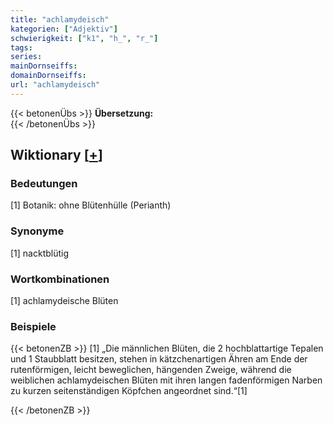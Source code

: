 ```yaml
---
title: "achlamydeisch"
kategorien: ["Adjektiv"]
schwierigkeit: ["k1", "h_", "r_"]
tags:
series:
mainDornseiffs:
domainDornseiffs:
url: "achlamydeisch"
---
```


{{< betonenÜbs >}}
**Übersetzung:**  
{{< /betonenÜbs >}}

## Wiktionary [[+](https://de.wiktionary.org/wiki/achlamydeisch)]

### Bedeutungen
[1] Botanik: ohne Blütenhülle (Perianth)  

### Synonyme
[1] nacktblütig  

### Wortkombinationen
[1] achlamydeische Blüten  

### Beispiele
{{< betonenZB >}}
[1] „Die männlichen Blüten, die 2 hochblattartige Tepalen und 1 Staubblatt besitzen, stehen in kätzchenartigen Ähren am Ende der rutenförmigen, leicht beweglichen, hängenden Zweige, während die weiblichen achlamydeischen Blüten mit ihren langen fadenförmigen Narben zu kurzen seitenständigen Köpfchen angeordnet sind.“[1]  

{{< /betonenZB >}}

